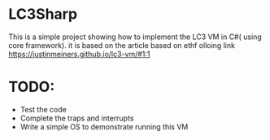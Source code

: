 ﻿# LC3Sharp
This is a simple project showing how to implement the LC3 VM in C#( using core framework). it is based on the article based on ethf olloing link
https://justinmeiners.github.io/lc3-vm/#1:1

# TODO:
- Test the code
- Complete the traps and interrupts
- Write a simple OS to demonstrate running this VM